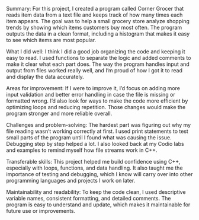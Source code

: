 Summary:
For this project, I created a program called Corner Grocer that reads item data from a text file and keeps track of how many times each item appears. 
The goal was to help a small grocery store analyze shopping trends by showing which items customers buy most often. The program outputs the data in a 
clean format, including a histogram that makes it easy to see which items are most popular.

What I did well:
I think I did a good job organizing the code and keeping it easy to read. I used functions to separate the logic and added comments to make it clear what 
each part does. The way the program handles input and output from files worked really well, and I’m proud of how I got it to read and display the data accurately.

Areas for improvement:
If I were to improve it, I’d focus on adding more input validation and better error handling in case the file is missing or formatted wrong. 
I’d also look for ways to make the code more efficient by optimizing loops and reducing repetition. Those changes would make the program stronger and more reliable overall.

Challenges and problem-solving:
The hardest part was figuring out why my file reading wasn’t working correctly at first. I used print statements to test small parts of 
the program until I found what was causing the issue. Debugging step by step helped a lot. I also looked back at my Codio labs and examples to 
remind myself how file streams work in C++.

Transferable skills:
This project helped me build confidence using C++, especially with loops, functions, and data handling. It also taught me the importance of testing 
and debugging, which I know will carry over into other programming languages and projects I work on later.

Maintainability and readability:
To keep the code clean, I used descriptive variable names, consistent formatting, and detailed comments. The program is easy to understand and 
update, which makes it maintainable for future use or improvements.
